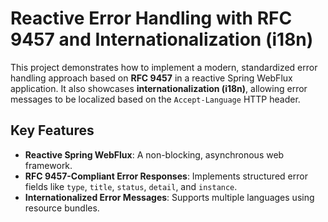 # Reactive Error Handling with RFC 9457 and Internationalization (i18n)

This project demonstrates how to implement a modern, standardized error handling approach based on **RFC 9457** in a reactive Spring WebFlux application. It also showcases **internationalization (i18n)**, allowing error messages to be localized based on the `Accept-Language` HTTP header.

## Key Features

- **Reactive Spring WebFlux**: A non-blocking, asynchronous web framework.
- **RFC 9457-Compliant Error Responses**: Implements structured error fields like `type`, `title`, `status`, `detail`, and `instance`.
- **Internationalized Error Messages**: Supports multiple languages using resource bundles.

